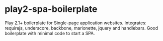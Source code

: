 play2-spa-boilerplate
=====================

Play 2.1+ boilerplate for Single-page application websites. Integrates: requirejs, underscore, backbone, marionette, jquery and handlebars. Good boilerplate with minimal code to start a SPA.